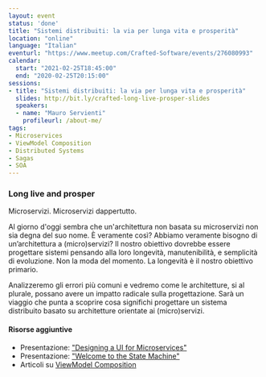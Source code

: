 ```yaml
---
layout: event
status: 'done'
title: "Sistemi distribuiti: la via per lunga vita e prosperità"
location: "online"
language: "Italian"
eventurl: "https://www.meetup.com/Crafted-Software/events/276080993"
calendar:
  start: "2021-02-25T18:45:00"
  end: "2020-02-25T20:15:00"
sessions:
- title: "Sistemi distribuiti: la via per lunga vita e prosperità"
  slides: http://bit.ly/crafted-long-live-prosper-slides
  speakers:
  - name: "Mauro Servienti"
    profileurl: /about-me/
tags:
- Microservices
- ViewModel Composition
- Distributed Systems
- Sagas
- SOA
---
```


### Long live and prosper

Microservizi. Microservizi dappertutto.

Al giorno d'oggi sembra che un'architettura non basata su microservizi non sia degna del suo nome. È veramente così? Abbiamo veramente bisogno di un’architettura a (micro)servizi? Il nostro obiettivo dovrebbe essere progettare sistemi pensando alla loro longevità, manutenibilità, e semplicità di evoluzione. Non la moda del momento. La longevità è il nostro obiettivo primario.

Analizzeremo gli errori più comuni e vedremo come le architetture, si al plurale, possano avere un impatto radicale sulla progettazione. Sarà un viaggio che punta a scoprire cosa significhi progettare un sistema distribuito basato su architetture orientate ai (micro)servizi.

#### Risorse aggiuntive

- Presentazione: ["Designing a UI for Microservices"](http://bit.ly/crafted-long-live-prosper-ui)
- Presentazione: ["Welcome to the State Machine"](http://bit.ly/crafted-long-live-prosper-sagas)
- Articoli su [ViewModel Composition](http://bit.ly/crafted-long-live-prosper-blog)

